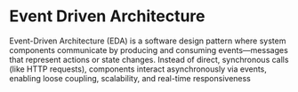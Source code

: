 # Event Driven Architecture

Event-Driven Architecture (EDA) is a software design pattern where system components communicate by producing and consuming events—messages that represent actions or state changes. Instead of direct, synchronous calls (like HTTP requests), components interact asynchronously via events, enabling loose coupling, scalability, and real-time responsiveness
